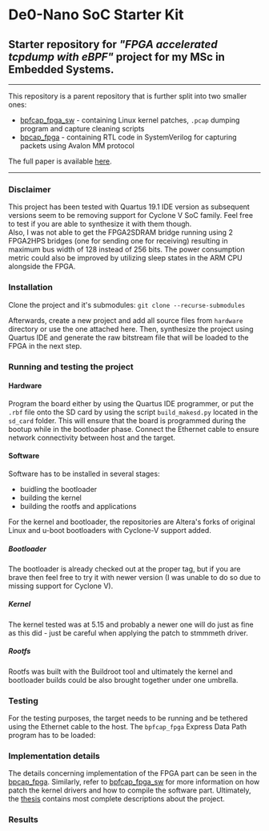 # De0-Nano SoC Starter Kit
## Starter repository for *"FPGA accelerated tcpdump with eBPF"* project for my MSc in Embedded Systems.
---

This repository is a parent repository that is further split into two smaller ones:
* [bpfcap_fpga_sw](https://github.com/JDuchniewicz/fpga-tcpdump-sw) - containing Linux kernel patches, `.pcap` dumping program and capture cleaning scripts
* [bpcap_fpga](https://github.com/JDuchniewicz/fpga-tcpdump) - containing RTL code in SystemVerilog for capturing packets using Avalon MM protocol

The full paper is available [here](https://jduchniewicz.com/FPGA-capture.pdf).

---

### Disclaimer
This project has been tested with Quartus 19.1 IDE version as subsequent versions seem to be removing support for Cyclone V SoC family. Feel free to test if you are able to synthesize it with them though.\
Also, I was not able to get the FPGA2SDRAM bridge running using 2 FPGA2HPS bridges (one for sending one for receiving) resulting in maximum bus width of 128 instead of 256 bits.
The power consumption metric could also be improved by utilizing sleep states in the ARM CPU alongside the FPGA.

### Installation
Clone the project and it's submodules:
`git clone --recurse-submodules` 

Afterwards, create a new project and add all source files from `hardware` directory or use the one attached here. Then, synthesize the project using Quartus IDE and generate the raw bitstream file that will be loaded to the FPGA in the next step.

### Running and testing the project
#### Hardware
Program the board either by using the Quartus IDE programmer, or put the `.rbf` file onto the SD card by using the script `build_makesd.py` located in the `sd_card` folder. This will ensure that the board is programmed during the bootup while in the bootloader phase. Connect the Ethernet cable to ensure network connectivity between host and the target.

#### Software
Software has to be installed in several stages:
* buidling the bootloader
* building the kernel
* building the rootfs and applications

For the kernel and bootloader, the repositories are Altera's forks of original Linux and u-boot bootloaders with Cyclone-V support added.

##### Bootloader
The bootloader is already checked out at the proper tag, but if you are brave then feel free to try it with newer version (I was unable to do so due to missing support for Cyclone V).


##### Kernel
The kernel tested was at 5.15 and probably a newer one will do just as fine as this did - just be careful when applying the patch to stmmmeth driver.

##### Rootfs
Rootfs was built with the Buildroot tool and ultimately the kernel and bootloader builds could be also brought together under one umbrella.



### Testing
For the testing purposes, the target needs to be running and be tethered using the Ethernet cable to the host. The `bpfcap_fpga` Express Data Path program has to be loaded:


### Implementation details
The details concerning implementation of the FPGA part can be seen in the [bpcap_fpga](https://github.com/JDuchniewicz/fpga-tcpdump). Similarly, refer to [bpfcap_fpga_sw](https://github.com/JDuchniewicz/fpga-tcpdump-sw) for more information on how patch the kernel drivers and how to compile the software part. Ultimately, the [thesis](https://jduchniewicz.com/FPGA-capture.pdf) contains most complete descriptions about the project.

### Results


